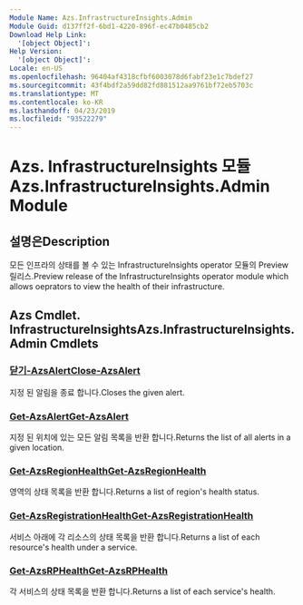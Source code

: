 ```yaml
---
Module Name: Azs.InfrastructureInsights.Admin
Module Guid: d137ff2f-6bd1-4220-896f-ec47b0485cb2
Download Help Link:
  '[object Object]': 
Help Version:
  '[object Object]': 
Locale: en-US
ms.openlocfilehash: 96404af4318cfbf6003078d6fabf23e1c7bdef27
ms.sourcegitcommit: 43f4bdf2a59dd82fd881512aa9761bf72eb5703c
ms.translationtype: MT
ms.contentlocale: ko-KR
ms.lasthandoff: 04/23/2019
ms.locfileid: "93522279"
---
```

# <span data-ttu-id="b04fd-101">Azs. InfrastructureInsights 모듈</span><span class="sxs-lookup"><span data-stu-id="b04fd-101">Azs.InfrastructureInsights.Admin Module</span></span>
## <span data-ttu-id="b04fd-102">설명은</span><span class="sxs-lookup"><span data-stu-id="b04fd-102">Description</span></span>
<span data-ttu-id="b04fd-103">모든 인프라의 상태를 볼 수 있는 InfrastructureInsights operator 모듈의 Preview 릴리스.</span><span class="sxs-lookup"><span data-stu-id="b04fd-103">Preview release of the InfrastructureInsights operator module which allows oeprators to view the health of their infrastructure.</span></span>

## <span data-ttu-id="b04fd-104">Azs Cmdlet. InfrastructureInsights</span><span class="sxs-lookup"><span data-stu-id="b04fd-104">Azs.InfrastructureInsights.Admin Cmdlets</span></span>
### [<span data-ttu-id="b04fd-105">닫기-AzsAlert</span><span class="sxs-lookup"><span data-stu-id="b04fd-105">Close-AzsAlert</span></span>](Close-AzsAlert.md)
<span data-ttu-id="b04fd-106">지정 된 알림을 종료 합니다.</span><span class="sxs-lookup"><span data-stu-id="b04fd-106">Closes the given alert.</span></span>

### [<span data-ttu-id="b04fd-107">Get-AzsAlert</span><span class="sxs-lookup"><span data-stu-id="b04fd-107">Get-AzsAlert</span></span>](Get-AzsAlert.md)
<span data-ttu-id="b04fd-108">지정 된 위치에 있는 모든 알림 목록을 반환 합니다.</span><span class="sxs-lookup"><span data-stu-id="b04fd-108">Returns the list of all alerts in a given location.</span></span>

### [<span data-ttu-id="b04fd-109">Get-AzsRegionHealth</span><span class="sxs-lookup"><span data-stu-id="b04fd-109">Get-AzsRegionHealth</span></span>](Get-AzsRegionHealth.md)
<span data-ttu-id="b04fd-110">영역의 상태 목록을 반환 합니다.</span><span class="sxs-lookup"><span data-stu-id="b04fd-110">Returns a list of region's health status.</span></span>

### [<span data-ttu-id="b04fd-111">Get-AzsRegistrationHealth</span><span class="sxs-lookup"><span data-stu-id="b04fd-111">Get-AzsRegistrationHealth</span></span>](Get-AzsRegistrationHealth.md)
<span data-ttu-id="b04fd-112">서비스 아래에 각 리소스의 상태 목록을 반환 합니다.</span><span class="sxs-lookup"><span data-stu-id="b04fd-112">Returns a list of each resource's health under a service.</span></span>

### [<span data-ttu-id="b04fd-113">Get-AzsRPHealth</span><span class="sxs-lookup"><span data-stu-id="b04fd-113">Get-AzsRPHealth</span></span>](Get-AzsRPHealth.md)
<span data-ttu-id="b04fd-114">각 서비스의 상태 목록을 반환 합니다.</span><span class="sxs-lookup"><span data-stu-id="b04fd-114">Returns a list of each service's health.</span></span>


